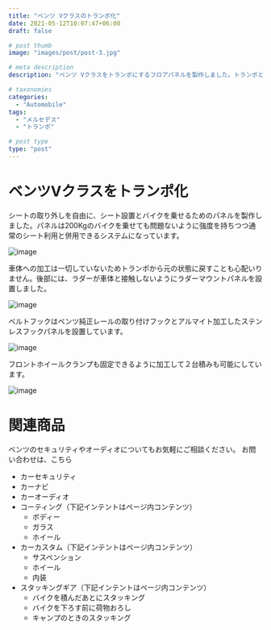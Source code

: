 ```yaml
---
title: "ベンツ Vクラスのトランポ化"
date: 2021-05-12T10:07:47+06:00
draft: false

# post thumb
image: "images/post/post-3.jpg"

# meta description
description: "ベンツ Vクラスをトランポにするフロアパネルを製作しました。トランポと７人乗りの機能を損なわない構造になっています。ロング、エクストラロングそれぞれの車種ごとにパネルを製作します。"

# taxonomies
categories: 
  - "Automobile"
tags:
  - "メルセデス"
  - "トランポ"

# post type
type: "post"
---
```


# ベンツVクラスをトランポ化

シートの取り外しを自由に、シート設置とバイクを乗せるためのパネルを製作しました。パネルは200Kgのバイクを乗せても問題ないように強度を持ちつつ通常のシート利用と併用できるシステムになっています。

![image](https://oceans.tokyo.jp/wp-content/uploads/2020/07/web_vc_0719-89402_re.jpg)

車体への加工は一切していないためトランポから元の状態に戻すことも心配いりません。後部には、ラダーが車体と接触しないようにラダーマウントパネルを設置しました。

![image](https://nonidel.jp/wp/wp-content/uploads/2015/10/PA022368_R400.jpg)

ベルトフックはベンツ純正レールの取り付けフックとアルマイト加工したステンレスフックパネルを設置しています。

![image](https://cdn.snsimg.carview.co.jp/minkara/parts/000/009/777/648/9777648/p1.jpg?ct=adb8156643be)

フロントホイールクランプも固定できるように加工して２台積みも可能にしています。

![image](https://item-shopping.c.yimg.jp/i/n/cycle-world_b07-240001_2)

# 関連商品
ベンツのセキュリティやオーディオについてもお気軽にご相談ください。
お問い合わせは、こちら

* カーセキュリティ
* カーナビ
* カーオーディオ
* コーティング（下記インテントはページ内コンテンツ）
    * ボディー
    * ガラス
    * ホイール
* カーカスタム（下記インテントはページ内コンテンツ）
	* サスペンション
    * ホイール
    * 内装
* スタッキングギア（下記インテントはページ内コンテンツ）
    * バイクを積んだあとにスタッキング
    * バイクを下ろす前に荷物おろし
    * キャンプのときのスタッキング